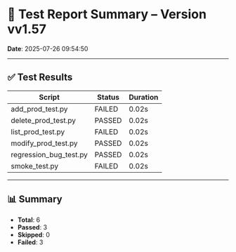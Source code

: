 # 🧪 Test Report Summary – Version vv1.57
**Date**: 2025-07-26 09:54:50

---

## ✅ Test Results

| Script | Status | Duration |
|--------|--------|----------|
| add_prod_test.py | FAILED | 0.02s |
| delete_prod_test.py | PASSED | 0.02s |
| list_prod_test.py | FAILED | 0.02s |
| modify_prod_test.py | PASSED | 0.02s |
| regression_bug_test.py | PASSED | 0.02s |
| smoke_test.py | FAILED | 0.02s |

---

## 📊 Summary
- **Total**: 6
- **Passed**: 3
- **Skipped**: 0
- **Failed**: 3
